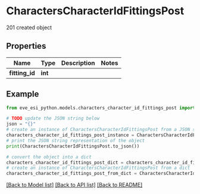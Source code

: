 # CharactersCharacterIdFittingsPost

201 created object

## Properties

Name | Type | Description | Notes
------------ | ------------- | ------------- | -------------
**fitting_id** | **int** |  | 

## Example

```python
from eve_esi_python.models.characters_character_id_fittings_post import CharactersCharacterIdFittingsPost

# TODO update the JSON string below
json = "{}"
# create an instance of CharactersCharacterIdFittingsPost from a JSON string
characters_character_id_fittings_post_instance = CharactersCharacterIdFittingsPost.from_json(json)
# print the JSON string representation of the object
print(CharactersCharacterIdFittingsPost.to_json())

# convert the object into a dict
characters_character_id_fittings_post_dict = characters_character_id_fittings_post_instance.to_dict()
# create an instance of CharactersCharacterIdFittingsPost from a dict
characters_character_id_fittings_post_from_dict = CharactersCharacterIdFittingsPost.from_dict(characters_character_id_fittings_post_dict)
```
[[Back to Model list]](../README.md#documentation-for-models) [[Back to API list]](../README.md#documentation-for-api-endpoints) [[Back to README]](../README.md)



